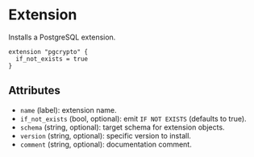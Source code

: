 # Extension

Installs a PostgreSQL extension.

```hcl
extension "pgcrypto" {
  if_not_exists = true
}
```

## Attributes
- `name` (label): extension name.
- `if_not_exists` (bool, optional): emit `IF NOT EXISTS` (defaults to true).
- `schema` (string, optional): target schema for extension objects.
- `version` (string, optional): specific version to install.
- `comment` (string, optional): documentation comment.
